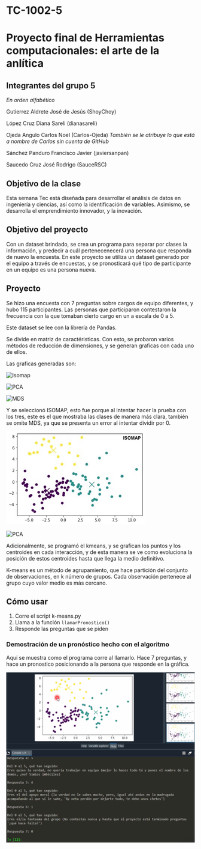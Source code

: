 # TC-1002-5

# Proyecto final de Herramientas computacionales: el arte de la anlítica

## Integrantes del grupo 5
*En orden alfabético*

Gutierrez Aldrete José de Jesús (ShoyChoy)

López Cruz Diana Sareli (dianasareli)

Ojeda Angulo Carlos Noel (Carlos-Ojeda) *También se le atribuye lo que está a nombre de Carlos sin cuenta de GitHub*

Sánchez Panduro Francisco Javier (javiersanpan)

Saucedo Cruz José Rodrigo (SauceRSC)

## Objetivo de la clase

Esta semana Tec está diseñada para desarrollar el análisis de datos en ingeniería y ciencias, así como la identificación de variables. Asimismo, se desarrolla el emprendimiento innovador, y la inovación. 

## Objetivo del proyecto

Con un dataset brindado, se crea un programa para separar por clases la información, y predecir a cuál pertenecenecerá una persona que responda de nuevo la encuesta. En este proyecto se utiliza un dataset generado por el equipo a través de encuestas, y se pronosticará qué tipo de participante en un equipo es una persona nueva. 

## Proyecto

Se hizo una encuesta con 7 preguntas sobre cargos de equipo diferentes, y hubo 115 participantes. Las personas que participaron contestaron la frecuencia con la que tomaban  cierto cargo en un a escala de 0 a 5. 

Este dataset se lee con la librería de Pandas. 

Se divide en matriz de caractéristicas. Con esto, se probaron varios métodos de reducción de dimensiones, y se generan graficas con cada uno de ellos. 

Las graficas generadas son: 

![Isomap](https://github.com/javiersanpan/TC-1002-5/blob/master/Imagenes/Isomap.jpeg)

![PCA](https://github.com/javiersanpan/TC-1002-5/blob/master/Imagenes/PCA.jpeg)

![MDS](https://github.com/javiersanpan/TC-1002-5/blob/master/Imagenes/MDS.jpeg)

Y se seleccionó ISOMAP, esto fue porque al intentar hacer la prueba con los tres, este es el que mostraba las clases de manera más clara, también se omite MDS, ya que se presenta un error al intentar dividir por 0.

![ISOMAP](https://github.com/javiersanpan/TC-1002-5/blob/master/Imagenes/ISOMAP-C.jpeg)

![PCA](https://github.com/javiersanpan/TC-1002-5/blob/master/Imagenes/PCA-C.jpeg)

Adicionalmente, se programó el kmeans, y se grafican los puntos y los centroides en cada interacción, y de esta manera se ve como evoluciona la posición de estos centroides hasta que llega la medio definitivo. 

K-means es un método de agrupamiento, que hace partición del conjunto de observaciones, en k número de grupos. Cada observación pertenece al grupo cuyo valor medio es más cercano. 

## Cómo usar

1. Corre el script k-means.py
2. Llama a la función `llamarPronostico()`
3. Responde las preguntas que se piden

### Demostración de un pronóstico hecho con el algoritmo

Aquí se muestra como el programa corre al llamarlo. Hace 7 preguntas, y hace un pronostico posicionando a la persona que responde en la gráfica. 

![Prueba](https://github.com/javiersanpan/TC-1002-5/blob/master/Imagenes/test-hecho.png)
